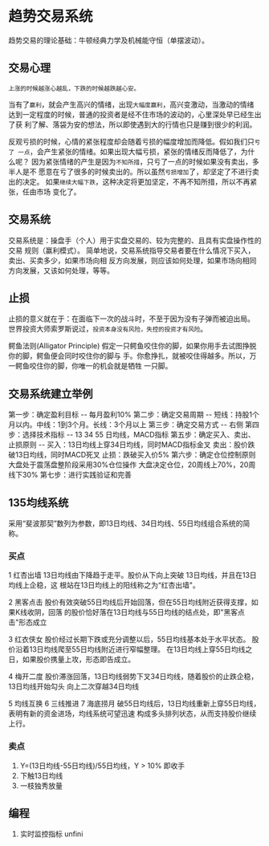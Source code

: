 # 趋势交易系统

  趋势交易的理论基础：牛顿经典力学及机械能守恒（单摆波动）。

## 交易心理

  `上涨的时候越涨心越乱，下跌的时候越跌越心安。` 

  当有了`赢利`，就会产生高兴的情绪，出现`大幅度赢利`，高兴变激动，当激动的情绪
  达到一定程度的时候，普通的投资者是经不住市场的波动的，心里深处早已经生出了获
  利了解、落袋为安的想法，所以即使遇到大的行情也只是赚到很少的利润。


  反观亏损的时候，心情的紧张程度却会随着亏损的幅度增加而降低。假如我们只`亏了
  一点`，会产生紧张的情绪。如果出现大幅亏损，紧张的情绪反而降低了，为什么呢？
  因为紧张情绪的产生是因为`不知所措`，只亏了一点的时候如果没有卖出，多半人是不
  愿意在亏了很多的时候卖出的。所以虽然`亏损增加`了，却坚定了不进行卖出的决定。
  如果`继续大幅下跌`，这种决定将更加坚定，不再不知所措，所以不再紧张，任由市场
  变化了。  

## 交易系统

  交易系统是：操盘手（个人）用于实盘交易的、较为完整的、且具有实盘操作性的交易
  规则（赢利模式）。 
  简单地说，交易系统指导交易者要在什么情况下买入，卖出、买卖多少，如果市场向相
  反方向发展，则应该如何处理，如果市场向相同方向发展，又该如何处理，等等。

## 止损

  止损的意义就在于：在面临下一次的战斗时，不至于因为没有子弹而被迫出局。 
  世界投资大师索罗斯说过，`投资本身没有风险，失控的投资才有风险`。

  鳄鱼法则(Alligator Principle)
  假定一只鳄鱼咬住你的脚，如果你用手去试图挣脱你的脚，鳄鱼便会同时咬住你的脚与
  手。你愈挣扎，就被咬住得越多。所以，万一鳄鱼咬住你的脚，你唯一的机会就是牺牲
  一只脚。

## 交易系统建立举例

  第一步：确定盈利目标 -- 每月盈利10%
  第二步：确定交易周期 -- 短线：持股1个月以内。中线：1到3个月。长线：3个月以上
  第三步：确定交易方式 -- 右侧
  第四步：选择技术指标 -- 13 34 55 日均线，MACD指标
  第五步：确定买入、卖出、止损原则 --
                          买入：13日均线上穿34日均线，同时MACD指标金叉
                          卖出：股价跌破13日均线，同时MACD死叉
                          止损：跌破买入价5%
  第六步：确定仓位控制原则
                          大盘处于震荡盘整阶段采用30%仓位操作
                          大盘决定仓位，20周线上70%，20周线下30%
  第七步：进行实践验证和完善

## 135均线系统

  采用“斐波那契”数列为参数，即13日均线、34日均线、55日均线组合系统的简称。

### 买点

 1 红杏出墙
  13日均线由下降趋于走平。股价从下向上突破 13日均线，并且在13日均线上企稳，这
  根站在13日均线上的阳线称之为“红杏出墙"。

 2 黑客点击
  股价有效突破55日均线后开始回落，但在55日均线附近获得支撑，如果K线收阴，回落
  的股价恰好落在13日均线与55日均线的结点处，即"黑客点击"形态成立

 3 红衣侠女
  股价经过长期下跌或充分调整以后，55日均线基本处于水平状态。
  股价沿着13日均线爬至55日均线附近进行窄幅整理。
  在13日均线上穿55日均线之日，如果股价携量上攻，形态即告成立。

 4 梅开二度
  股价滞涨回落，13日均线弱势下叉34日均线，随着股价的止跌企稳，13日均线开始勾头
  向上二次穿越34日均线

 5 均线互换
 6 三线推进
 7 海底捞月
  破55日均线后，13日均线重新上穿55日均线，表明有新的资金进场，均线系统可望迅速
  构成多头排列状态，从而支持股价继续上行。

### 卖点
 1. Y=(13日均线-55日均线)/55日均线，Y > 10% 即收手
 2. 下触13日均线
 3. 一枝独秀放量

## 编程

 1. 实时监控指标 unfini
